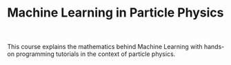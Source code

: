 # Machine Learning in Particle Physics

<br><br>
This course explains the mathematics behind Machine Learning with hands-on programming tutorials in the context of particle physics.



```{warning} The course website is currently under construction.
```


